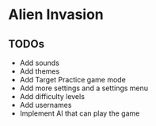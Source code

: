 # Alien Invasion

## TODOs

- Add sounds
- Add themes
- Add Target Practice game mode
- Add more settings and a settings menu
- Add difficulty levels
- Add usernames
- Implement AI that can play the game
